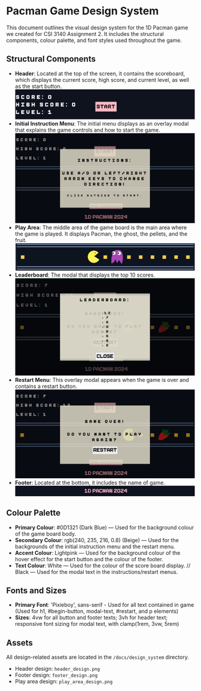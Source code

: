 # Pacman Game Design System

This document outlines the visual design system for the 1D Pacman game we created for CSI 3140 Assignment 2.
It includes the structural components, colour palette, and font styles used throughout the game.

## Structural Components
- **Header**: Located at the top of the screen, it contains the scoreboard, which displays the current score, high score, and current level, as well as the start button. 
  ![Header Design](design_system/header_design.png)
- **Initial Instruction Menu**: The initial menu displays as an overlay modal that explains the game controls and how to start the game.
  ![Instruction Menu Design](design_system/main_menu_instructions.png)
- **Play Area**: The middle area of the game board is the main area where the game is played. It displays Pacman, the ghost, the pellets, and the fruit.
  ![Play Area Design](design_system/play_area_design.png)
- **Leaderboard**: The modal that displays the top 10 scores.
  ![Leaderboard Design](design_system/leaderboard.png)
- **Restart Menu**: This overlay modal appears when the game is over and contains a restart button.
  ![Restart Menu Design](design_system/game_over.png)
- **Footer**: Located at the bottom, it includes the name of game.
  ![Footer Design](design_system/footer_design.png)


## Colour Palette
- **Primary Colour**: #0D1321 (Dark Blue) — Used for the background colour of the game board body.
- **Secondary Colour**: rgb(240, 235, 216, 0.8) (Beige) — Used for the backgrounds of the initial instruction menu and the restart menu.
- **Accent Colour**: Lightpink — Used for the background colour of the hover effect for the start button and the colour of the footer.
- **Text Colour**: White — Used for the colour of the score board display. // Black — Used for the modal text in the instructions/restart menus.

## Fonts and Sizes
- **Primary Font**: 'Pixieboy', sans-serif - Used for all text contained in game (Used for h1, #begin-button, modal-text, #restart, and p elements) 
- **Sizes**: 4vw for all button and footer texts; 3vh for header text; responsive font sizing for modal text, with clamp(1rem, 3vw, 5rem)

## Assets
All design-related assets are located in the `/docs/design_system` directory.
- Header design: `header_design.png`
- Footer design: `footer_design.png`
- Play area design: `play_area_design.png`